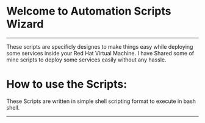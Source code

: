 # Welcome to Automation Scripts Wizard

---

These scripts are specificly designes to make things easy while deploying some services inside your Red Hat Virtual Machine. I have Shared some of mine scripts to deploy some services easily without any hassle.

# How to use the Scripts:

These Scripts are written in simple shell scripting format to execute in bash shell.

---



